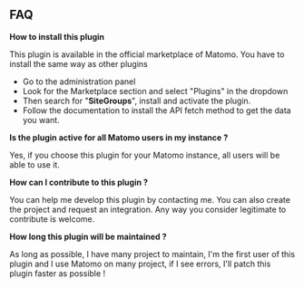 ## FAQ

__How to install this plugin__

This plugin is available in the official marketplace of Matomo. You have to install the same way as other plugins

- Go to the administration panel
- Look for the Marketplace section and select "Plugins" in the dropdown
- Then search for "**SiteGroups**", install and activate the plugin.
- Follow the documentation to install the API fetch method to get the data you want.

__Is the plugin active for all Matomo users in my instance ?__

Yes, if you choose this plugin for your Matomo instance, all users will be able to use it.

__How can I contribute to this plugin ?__

You can help me develop this plugin by contacting me. You can also create the project and request an integration. Any way you consider legitimate to contribute is welcome.

__How long this plugin will be maintained ?__

As long as possible, I have many project to maintain, I'm the first user of this plugin and I use Matomo on many project, if I see errors, I'll patch this plugin faster as possible !
